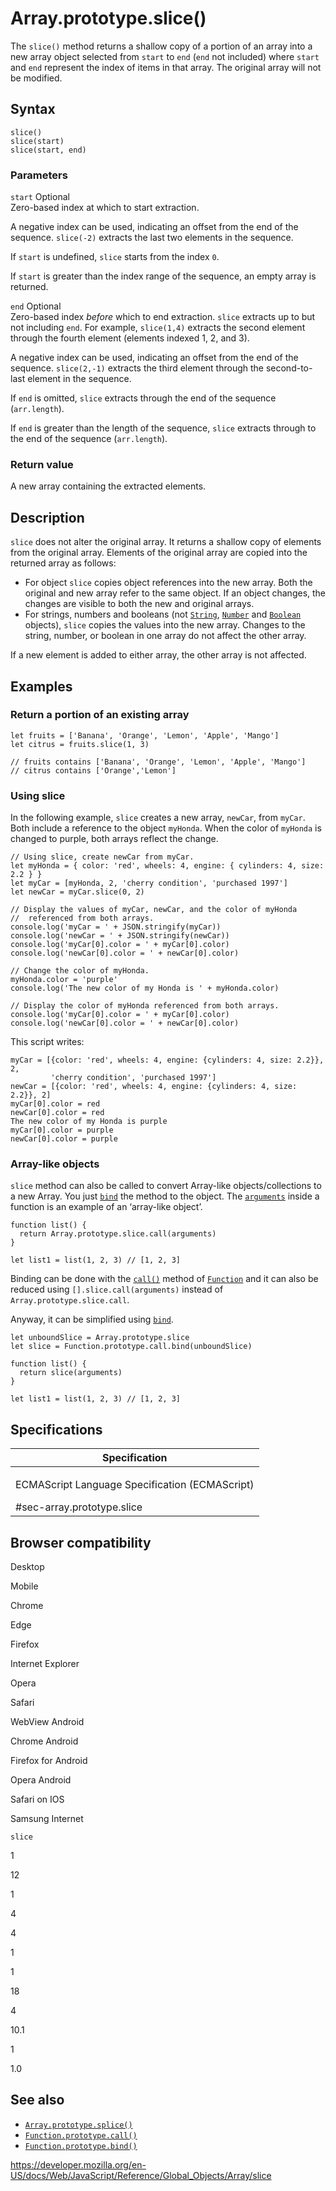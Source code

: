 Array.prototype.slice()
=======================

The `slice()` method returns a shallow copy of a portion of an array into a new array object selected from `start` to `end` (`end` not included) where `start` and `end` represent the index of items in that array. The original array will not be modified.

Syntax
------

    slice()
    slice(start)
    slice(start, end)

### Parameters

`start` <span class="badge inline optional">Optional</span>  
Zero-based index at which to start extraction.

A negative index can be used, indicating an offset from the end of the sequence. `slice(-2)` extracts the last two elements in the sequence.

If `start` is undefined, `slice` starts from the index `0`.

If `start` is greater than the index range of the sequence, an empty array is returned.

`end` <span class="badge inline optional">Optional</span>  
Zero-based index *before* which to end extraction. `slice` extracts up to but not including `end`. For example, `slice(1,4)` extracts the second element through the fourth element (elements indexed 1, 2, and 3).

A negative index can be used, indicating an offset from the end of the sequence. `slice(2,-1)` extracts the third element through the second-to-last element in the sequence.

If `end` is omitted, `slice` extracts through the end of the sequence (`arr.length`).

If `end` is greater than the length of the sequence, `slice` extracts through to the end of the sequence (`arr.length`).

### Return value

A new array containing the extracted elements.

Description
-----------

`slice` does not alter the original array. It returns a shallow copy of elements from the original array. Elements of the original array are copied into the returned array as follows:

-   For object `slice` copies object references into the new array. Both the original and new array refer to the same object. If an object changes, the changes are visible to both the new and original arrays.
-   For strings, numbers and booleans (not [`String`](../string), [`Number`](../number) and [`Boolean`](../boolean) objects), `slice` copies the values into the new array. Changes to the string, number, or boolean in one array do not affect the other array.

If a new element is added to either array, the other array is not affected.

Examples
--------

### Return a portion of an existing array

    let fruits = ['Banana', 'Orange', 'Lemon', 'Apple', 'Mango']
    let citrus = fruits.slice(1, 3)

    // fruits contains ['Banana', 'Orange', 'Lemon', 'Apple', 'Mango']
    // citrus contains ['Orange','Lemon']

### Using slice

In the following example, `slice` creates a new array, `newCar`, from `myCar`. Both include a reference to the object `myHonda`. When the color of `myHonda` is changed to purple, both arrays reflect the change.

    // Using slice, create newCar from myCar.
    let myHonda = { color: 'red', wheels: 4, engine: { cylinders: 4, size: 2.2 } }
    let myCar = [myHonda, 2, 'cherry condition', 'purchased 1997']
    let newCar = myCar.slice(0, 2)

    // Display the values of myCar, newCar, and the color of myHonda
    //  referenced from both arrays.
    console.log('myCar = ' + JSON.stringify(myCar))
    console.log('newCar = ' + JSON.stringify(newCar))
    console.log('myCar[0].color = ' + myCar[0].color)
    console.log('newCar[0].color = ' + newCar[0].color)

    // Change the color of myHonda.
    myHonda.color = 'purple'
    console.log('The new color of my Honda is ' + myHonda.color)

    // Display the color of myHonda referenced from both arrays.
    console.log('myCar[0].color = ' + myCar[0].color)
    console.log('newCar[0].color = ' + newCar[0].color)

This script writes:

    myCar = [{color: 'red', wheels: 4, engine: {cylinders: 4, size: 2.2}}, 2,
             'cherry condition', 'purchased 1997']
    newCar = [{color: 'red', wheels: 4, engine: {cylinders: 4, size: 2.2}}, 2]
    myCar[0].color = red
    newCar[0].color = red
    The new color of my Honda is purple
    myCar[0].color = purple
    newCar[0].color = purple

### Array-like objects

`slice` method can also be called to convert Array-like objects/collections to a new Array. You just [`bind`](../function/bind) the method to the object. The [`arguments`](../../functions/arguments) inside a function is an example of an ‘array-like object’.

    function list() {
      return Array.prototype.slice.call(arguments)
    }

    let list1 = list(1, 2, 3) // [1, 2, 3]

Binding can be done with the [`call()`](../function/call) method of [`Function`](../function) and it can also be reduced using `[].slice.call(arguments)` instead of `Array.prototype.slice.call`.

Anyway, it can be simplified using [`bind`](../function/bind).

    let unboundSlice = Array.prototype.slice
    let slice = Function.prototype.call.bind(unboundSlice)

    function list() {
      return slice(arguments)
    }

    let list1 = list(1, 2, 3) // [1, 2, 3]

Specifications
--------------

<table><colgroup><col style="width: 100%" /></colgroup><thead><tr class="header"><th>Specification</th></tr></thead><tbody><tr class="odd"><td><p>ECMAScript Language Specification (ECMAScript)<br />
</p><span class="small">#sec-array.prototype.slice</span></td></tr></tbody></table>

Browser compatibility
---------------------

Desktop

Mobile

Chrome

Edge

Firefox

Internet Explorer

Opera

Safari

WebView Android

Chrome Android

Firefox for Android

Opera Android

Safari on IOS

Samsung Internet

`slice`

1

12

1

4

4

1

1

18

4

10.1

1

1.0

See also
--------

-   [`Array.prototype.splice()`](splice)
-   [`Function.prototype.call()`](../function/call)
-   [`Function.prototype.bind()`](../function/bind)

<a href="https://developer.mozilla.org/en-US/docs/Web/JavaScript/Reference/Global_Objects/Array/slice" class="_attribution-link">https://developer.mozilla.org/en-US/docs/Web/JavaScript/Reference/Global_Objects/Array/slice</a>
